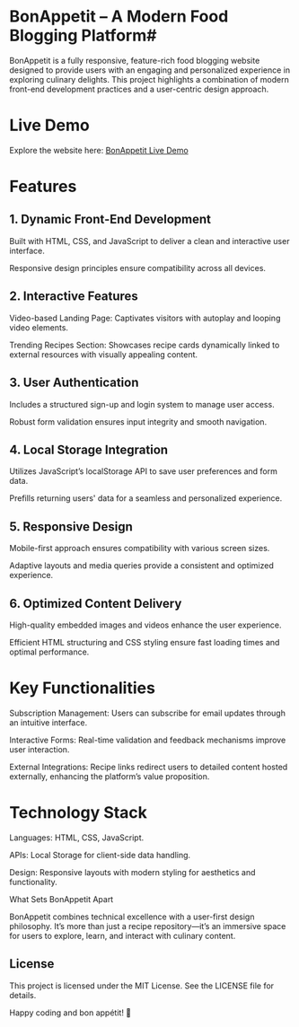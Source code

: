 # BonAppetit – A Modern Food Blogging Platform#

BonAppetit is a fully responsive, feature-rich food blogging website designed to provide users with an engaging and personalized experience in exploring culinary delights. This project highlights a combination of modern front-end development practices and a user-centric design approach.

# Live Demo

Explore the website here: [BonAppetit Live Demo](http://127.0.0.1:5500/index.html)

# Features

## 1. Dynamic Front-End Development

Built with HTML, CSS, and JavaScript to deliver a clean and interactive user interface.

Responsive design principles ensure compatibility across all devices.

## 2. Interactive Features

Video-based Landing Page: Captivates visitors with autoplay and looping video elements.

Trending Recipes Section: Showcases recipe cards dynamically linked to external resources with visually appealing content.

## 3. User Authentication

Includes a structured sign-up and login system to manage user access.

Robust form validation ensures input integrity and smooth navigation.

## 4. Local Storage Integration

Utilizes JavaScript’s localStorage API to save user preferences and form data.

Prefills returning users' data for a seamless and personalized experience.

## 5. Responsive Design

Mobile-first approach ensures compatibility with various screen sizes.

Adaptive layouts and media queries provide a consistent and optimized experience.

## 6. Optimized Content Delivery

High-quality embedded images and videos enhance the user experience.

Efficient HTML structuring and CSS styling ensure fast loading times and optimal performance.

# Key Functionalities

Subscription Management: Users can subscribe for email updates through an intuitive interface.

Interactive Forms: Real-time validation and feedback mechanisms improve user interaction.

External Integrations: Recipe links redirect users to detailed content hosted externally, enhancing the platform’s value proposition.

# Technology Stack

Languages: HTML, CSS, JavaScript.

APIs: Local Storage for client-side data handling.

Design: Responsive layouts with modern styling for aesthetics and functionality.

What Sets BonAppetit Apart

BonAppetit combines technical excellence with a user-first design philosophy. It’s more than just a recipe repository—it’s an immersive space for users to explore, learn, and interact with culinary content.

## License

This project is licensed under the MIT License. See the LICENSE file for details.

Happy coding and bon appétit! 🍴
